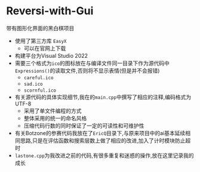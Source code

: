 # Reversi-with-Gui
带有图形化界面的黑白棋项目
- 使用了第三方库 `EasyX`
  - 可以在官网上下载
- 构建平台为Visual Studio 2022
- 需要三个格式为`ico`的图标放在与编译文件同一目录下作为源代码中`Expressions()`的读取文件,否则将不显示表情(但是并不会报错)
  - `careful.ico`
  - `sad.ico`
  - `scornful.ico`
- 有关源代码的具体实现细节,我在的`main.cpp`中撰写了相应的注释,编码格式为UTF-8
  - 采用了单文件编程的方式
  - 整体采用的统一的命名风格
  - 压缩代码行数的同时保证了一定的可读性和可维护性
- 有关Botzone的参赛代码我放在了`EricQ`目录下,与原来项目中的ai基本延续相同思路,只是在评估函数和搜索层数上做了相应的改进,加入了计时模块防止超时
- `lastone.cpp`为我改进之前的代码,有很多重复和迷惑的操作,放在这里记录我的成长
